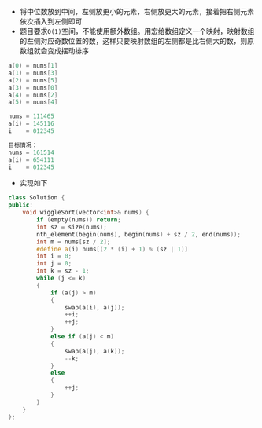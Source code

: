 * 将中位数放到中间，左侧放更小的元素，右侧放更大的元素，接着把右侧元素依次插入到左侧即可
* 题目要求`O(1)`空间，不能使用额外数组。用宏给数组定义一个映射，映射数组的左侧对应奇数位置的数，这样只要映射数组的左侧都是比右侧大的数，则原数组就会变成摆动排序
```cpp
a(0) = nums[1]
a(1) = nums[3]
a(2) = nums[5]
a(3) = nums[0]
a(4) = nums[2]
a(5) = nums[4]

nums = 111465
a(i) = 145116
i    = 012345

目标情况：
nums = 161514
a(i) = 654111
i    = 012345
```
* 实现如下
```cpp
class Solution {
public:
    void wiggleSort(vector<int>& nums) {
        if (empty(nums)) return;
        int sz = size(nums);
        nth_element(begin(nums), begin(nums) + sz / 2, end(nums));
        int m = nums[sz / 2];
        #define a(i) nums[(2 * (i) + 1) % (sz | 1)]
        int i = 0;
        int j = 0;
        int k = sz - 1;
        while (j <= k)
        {
            if (a(j) > m)
            {
                swap(a(i), a(j));
                ++i;
                ++j;
            }
            else if (a(j) < m)
            {
                swap(a(j), a(k));
                --k;
            }
            else
            {
                ++j;
            }
        }
    }
};
```
